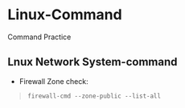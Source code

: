 # Linux-Command
Command Practice

## Lnux Network System-command

*  Firewall Zone check:

>``firewall-cmd --zone-public --list-all``
